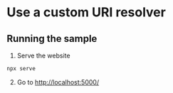 # Use a custom URI resolver


## Running the sample

1. Serve the website

```bash
npx serve
```

2. Go to [http://localhost:5000/](http://localhost:5000/)
